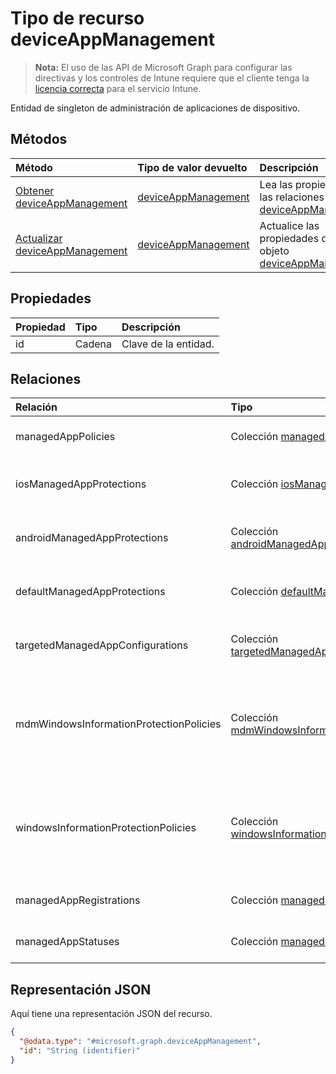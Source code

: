 # <a name="deviceappmanagement-resource-type"></a>Tipo de recurso deviceAppManagement

> **Nota:** El uso de las API de Microsoft Graph para configurar las directivas y los controles de Intune requiere que el cliente tenga la [licencia correcta](https://go.microsoft.com/fwlink/?linkid=839381) para el servicio Intune.

Entidad de singleton de administración de aplicaciones de dispositivo.
## <a name="methods"></a>Métodos
|Método|Tipo de valor devuelto|Descripción|
|:---|:---|:---|
|[Obtener deviceAppManagement](../api/intune_mam_deviceappmanagement_get.md)|[deviceAppManagement](../resources/intune_mam_deviceappmanagement.md)|Lea las propiedades y las relaciones del objeto [deviceAppManagement](../resources/intune_mam_deviceappmanagement.md).|
|[Actualizar deviceAppManagement](../api/intune_mam_deviceappmanagement_update.md)|[deviceAppManagement](../resources/intune_mam_deviceappmanagement.md)|Actualice las propiedades de un objeto [deviceAppManagement](../resources/intune_mam_deviceappmanagement.md).|

## <a name="properties"></a>Propiedades
|Propiedad|Tipo|Descripción|
|:---|:---|:---|
|id|Cadena|Clave de la entidad.|

## <a name="relationships"></a>Relaciones
|Relación|Tipo|Descripción|
|:---|:---|:---|
|managedAppPolicies|Colección [managedAppPolicy](../resources/intune_mam_managedapppolicy.md)|Directivas de aplicaciones administradas.|
|iosManagedAppProtections|Colección [iosManagedAppProtection](../resources/intune_mam_iosmanagedappprotection.md)|Directivas de aplicaciones administradas de iOS.|
|androidManagedAppProtections|Colección [androidManagedAppProtection](../resources/intune_mam_androidmanagedappprotection.md)|Directivas de aplicaciones administradas de Android.|
|defaultManagedAppProtections|Colección [defaultManagedAppProtection](../resources/intune_mam_defaultmanagedappprotection.md)|Directivas de aplicaciones administradas predeterminadas.|
|targetedManagedAppConfigurations|Colección [targetedManagedAppConfiguration](../resources/intune_mam_targetedmanagedappconfiguration.md)|Configuraciones de aplicaciones administradas dirigidas.|
|mdmWindowsInformationProtectionPolicies|Colección [mdmWindowsInformationProtectionPolicy](../resources/intune_mam_mdmwindowsinformationprotectionpolicy.md)|Windows Information Protection para las aplicaciones que se ejecutan en dispositivos inscritos en MDM.|
|windowsInformationProtectionPolicies|Colección [windowsInformationProtectionPolicy](../resources/intune_mam_windowsinformationprotectionpolicy.md)|Windows Information Protection para las aplicaciones que se ejecutan en dispositivos no inscritos en MDM.|
|managedAppRegistrations|Colección [managedAppRegistration](../resources/intune_mam_managedappregistration.md)|Los registros de aplicaciones administradas.|
|managedAppStatuses|Colección [managedAppStatus](../resources/intune_mam_managedappstatus.md)|Los estados de aplicaciones administradas.|

## <a name="json-representation"></a>Representación JSON
Aquí tiene una representación JSON del recurso.
<!-- {
  "blockType": "resource",
  "keyProperty": "id",
  "@odata.type": "microsoft.graph.deviceAppManagement"
}
-->
``` json
{
  "@odata.type": "#microsoft.graph.deviceAppManagement",
  "id": "String (identifier)"
}
```




